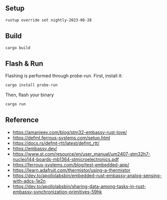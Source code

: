 ## Setup
```bash
rustup override set nightly-2023-06-28
```
## Build
```bash
cargo build
```
## Flash & Run
Flashing is performed through probe-run.
First, install it:
```bash
cargo install probe-run
```

Then, flash your binary
```bash
cargo run
```

## Reference
- https://amanjeev.com/blog/stm32-embassy-rust-love/
- https://defmt.ferrous-systems.com/setup.html
- https://docs.rs/defmt-rtt/latest/defmt_rtt/
- https://embassy.dev/
- https://www.st.com/resource/en/user_manual/um2407-stm32h7-nucleo144-boards-mb1364-stmicroelectronics.pdf
- https://ferrous-systems.com/blog/test-embedded-app/
- https://learn.adafruit.com/thermistor/using-a-thermistor
- https://dev.to/apollolabsbin/embedded-rust-embassy-analog-sensing-with-adcs-1e2n
- https://dev.to/apollolabsbin/sharing-data-among-tasks-in-rust-embassy-synchronization-primitives-59hk